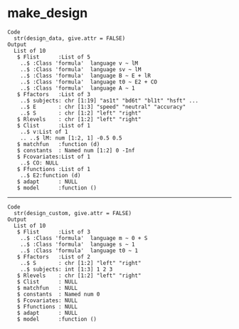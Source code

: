 # make_design

    Code
      str(design_data, give.attr = FALSE)
    Output
      List of 10
       $ Flist      :List of 5
        ..$ :Class 'formula'  language v ~ lM
        ..$ :Class 'formula'  language sv ~ lM
        ..$ :Class 'formula'  language B ~ E + lR
        ..$ :Class 'formula'  language t0 ~ E2 + CO
        ..$ :Class 'formula'  language A ~ 1
       $ Ffactors   :List of 3
        ..$ subjects: chr [1:19] "as1t" "bd6t" "bl1t" "hsft" ...
        ..$ E       : chr [1:3] "speed" "neutral" "accuracy"
        ..$ S       : chr [1:2] "left" "right"
       $ Rlevels    : chr [1:2] "left" "right"
       $ Clist      :List of 1
        ..$ v:List of 1
        .. ..$ lM: num [1:2, 1] -0.5 0.5
       $ matchfun   :function (d)  
       $ constants  : Named num [1:2] 0 -Inf
       $ Fcovariates:List of 1
        ..$ CO: NULL
       $ Ffunctions :List of 1
        ..$ E2:function (d)  
       $ adapt      : NULL
       $ model      :function ()  

---

    Code
      str(design_custom, give.attr = FALSE)
    Output
      List of 10
       $ Flist      :List of 3
        ..$ :Class 'formula'  language m ~ 0 + S
        ..$ :Class 'formula'  language s ~ 1
        ..$ :Class 'formula'  language t0 ~ 1
       $ Ffactors   :List of 2
        ..$ S       : chr [1:2] "left" "right"
        ..$ subjects: int [1:3] 1 2 3
       $ Rlevels    : chr [1:2] "left" "right"
       $ Clist      : NULL
       $ matchfun   : NULL
       $ constants  : Named num 0
       $ Fcovariates: NULL
       $ Ffunctions : NULL
       $ adapt      : NULL
       $ model      :function ()  

